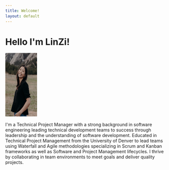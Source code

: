 ```yaml
---
title: Welcome!
layout: default
---
```

<h1> Hello I'm LinZi! </h1>
<p><img src= "Website/cover.JPG"
  width = "100"
  height = "200"/></p>

I'm a Technical Project Manager with a strong background in software engineering leading technical development teams to success through leadership and the understanding of software development. Educated in Technical Project Management from the University of Denver to lead teams using Waterfall and Agile methodologies specializing in Scrum and Kanban frameworks as well as Software and Project Management lifecycles. I thrive by collaborating in team environments to meet goals and deliver quality projects.
